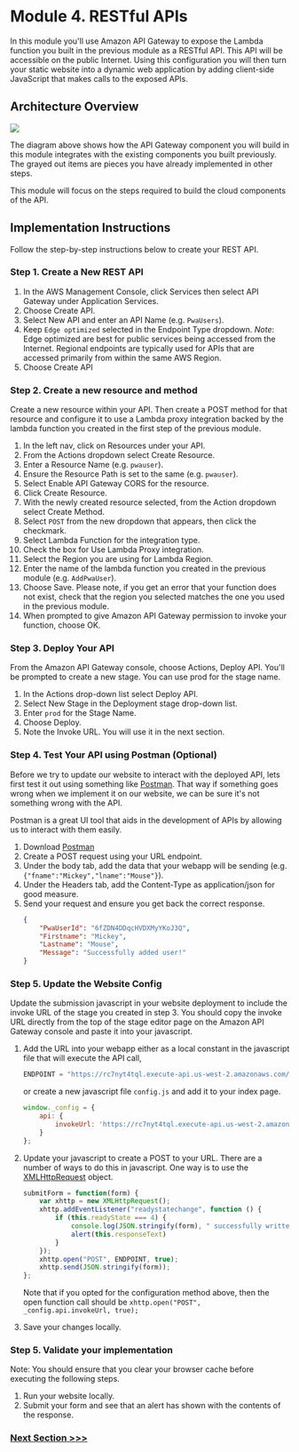 # Module 4. RESTful APIs

In this module you'll use Amazon API Gateway to expose the Lambda function you built in the previous module as a RESTful API. This API will be accessible on the public Internet. Using this configuration you will then turn your static website into a dynamic web application by adding client-side JavaScript that makes calls to the exposed APIs.  

## Architecture Overview

![](https://d1.awsstatic.com/Test%20Images/Kate%20Test%20Images/Serverless_Web_App_LP_assets-05.90540a6a2447e51cebdbb654c5c44d9344358b51.png)

The diagram above shows how the API Gateway component you will build in this module integrates with the existing components you built previously.
The grayed out items are pieces you have already implemented in other steps.

This module will focus on the steps required to build the cloud components of the API.

## Implementation Instructions

Follow the step-by-step instructions below to create your REST API.

### Step 1. Create a New REST API

1. In the AWS Management Console, click Services then select API Gateway under Application Services. 
2. Choose Create API. 
3. Select New API and enter an API Name (e.g. `PwaUsers`). 
4. Keep `Edge optimized` selected in the Endpoint Type dropdown.
_Note_: Edge optimized are best for public services being accessed from the Internet.
Regional endpoints are typically used for APIs that are accessed primarily from within the same AWS Region. 
5. Choose Create API

### Step 2. Create a new resource and method

Create a new resource within your API.
Then create a POST method for that resource and configure it to use a Lambda proxy integration backed by the lambda function you created in the first step of the previous module.

1. In the left nav, click on Resources under your API. 
2. From the Actions dropdown select Create Resource. 
3. Enter a Resource Name (e.g. `pwauser`). 
4. Ensure the Resource Path is set to the same (e.g. `pwauser`). 
5. Select Enable API Gateway CORS for the resource. 
6. Click Create Resource. 
7. With the newly created resource selected, from the Action dropdown select Create Method. 
8. Select `POST` from the new dropdown that appears, then click the checkmark. 
9. Select Lambda Function for the integration type. 
10. Check the box for Use Lambda Proxy integration. 
11. Select the Region you are using for Lambda Region. 
12. Enter the name of the lambda function you created in the previous module (e.g. `AddPwaUser`). 
13. Choose Save. Please note, if you get an error that your function does not exist, check that the region you selected matches the one you used in the previous module. 
14. When prompted to give Amazon API Gateway permission to invoke your function, choose OK. 

### Step 3. Deploy Your API

From the Amazon API Gateway console, choose Actions, Deploy API.
You'll be prompted to create a new stage.
You can use prod for the stage name.

1. In the Actions drop-down list select Deploy API. 
2. Select New Stage in the Deployment stage drop-down list. 
3. Enter `prod` for the Stage Name. 
4. Choose Deploy. 
5. Note the Invoke URL. You will use it in the next section.

### Step 4. Test Your API using Postman (Optional)

Before we try to update our website to interact with the deployed API, lets first test it out using something like [Postman](https://www.getpostman.com/). That way if something goes wrong when we implement it on our website, we can be sure it's not something wrong with the API. 

Postman is a great UI tool that aids in the development of APIs by allowing us to interact with them easily.

1. Download [Postman](https://www.getpostman.com/downloads)
2. Create a POST request using your URL endpoint.
3. Under the body tab, add the data that your webapp will be sending (e.g. `{"fname":"Mickey","lname":"Mouse"}`).
4. Under the Headers tab, add the Content-Type as application/json for good measure.
5. Send your request and ensure you get back the correct response.
    ```json
    {
        "PwaUserId": "6fZDN4DDqcHVDXMyYKoJ3Q",
        "Firstname": "Mickey",
        "Lastname": "Mouse",
        "Message": "Successfully added user!"
    }
    ```

### Step 5. Update the Website Config

Update the submission javascript in your website deployment to include the invoke URL of the stage you created in step 3. You should copy the invoke URL directly from the top of the stage editor page on the Amazon API Gateway console and paste it into your javascript.

1. Add the URL into your webapp either as a local constant in the javascript file that will execute the API call,
    ```js
    ENDPOINT = "https://rc7nyt4tql.execute-api.us-west-2.amazonaws.com/prod";
    ``` 
    or create a new javascript file `config.js` and add it to your index page.
    ```js
    window._config = {
        api: {
            invokeUrl: 'https://rc7nyt4tql.execute-api.us-west-2.amazonaws.com/prod',
        }
    };
    ```
2. Update your javascript to create a POST to your URL. There are a number of ways to do this in javascript. One way is to use the [XMLHttpRequest](https://developer.mozilla.org/en-US/docs/Web/API/XMLHttpRequest/Using_XMLHttpRequest) object.
    ```js
    submitForm = function(form) {
        var xhttp = new XMLHttpRequest();
        xhttp.addEventListener("readystatechange", function () {
            if (this.readyState === 4) {
                console.log(JSON.stringify(form), " successfully written!");
                alert(this.responseText)
            }
        });
        xhttp.open("POST", ENDPOINT, true);
        xhttp.send(JSON.stringify(form));
    };
    ```
    Note that if you opted for the configuration method above, then the open function call should be `xhttp.open("POST", _config.api.invokeUrl, true);`

3. Save your changes locally. 

### Step 5. Validate your implementation

Note: You should ensure that you clear your browser cache before executing the following steps.

1. Run your website locally. 
2. Submit your form and see that an alert has shown with the contents of the response.

### [Next Section >>>](../04-Static-Website)